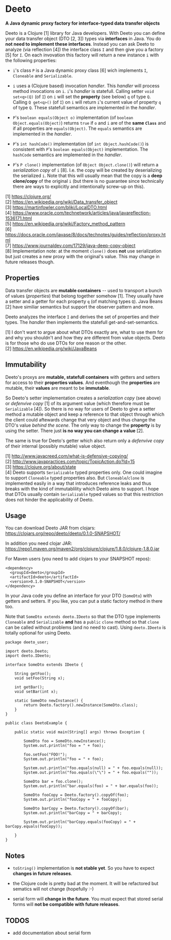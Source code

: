 # Deeto

__A Java dynamic proxy factory for interface-typed data transfer objects__

Deeto is a Clojure [1] library for Java developers. With Deeto you can
define your data transfer object (DTO [2, 3]) types via __interfaces__
in Java. You do __not need to implement these interfaces__. Instead
you can ask Deeto to analyze (via reflection [4]) the interface class
`I` and then give you a factory [5] for `I`. On each invovation this
factory will return a new instance `i` with the following properties:

* `i`'s class `P` is a Java dynamic proxy class [6] wich implements
  `I`, `Cloneable` and `Serializable`.

* `i` uses a (Clojure based) invocation _handler_. This _handler_ will
  process method invocations on `i`. `i`'s _handler_ is
  statefull. Calling setter `void set<q>(Q)` (of `I`) on `i` will set
  the __property__ (see below) `q` of type `Q`. Calling `Q get<q>()`
  (of `I`) on `i` will return `i`'s current value of property `q` of
  type `Q`. These statefull semantics are implemented in the
  _handler_.

* `P`'s `boolean equals(Object o)` implementation (of `boolean
  Object.equals(Object)`) returns `true` if `o` and `i` are of the
  __same `Class`__ and if all properties are `equals(Object)`. The
  `equals` semantics are implemented in the _handler_.

* `P`'s `int hashCode()` implementation (of `int Object.hashCode()`)
  is consistent with `P`'s `boolean equals(Object)`
  implementation. The `hashCode` semantics are implemented in the
  _handler_.

* `P`'s `P clone()` implementation (of `Object Object.clone()`) will
  return a _serialization copy_ of `i` [8]. I.e. the copy will be
  created by deserializing the serialized `i`. Note that this will
  usually mean that the copy is a __deep clone/copy__ of the original
  `i` (but there is no guarantee since technically there are ways to
  explicitly and intentionally screw-up on this).

[1] https://clojure.org/  
[2] https://en.wikipedia.org/wiki/Data_transfer_object  
[3] https://martinfowler.com/bliki/LocalDTO.html  
[4] https://www.oracle.com/technetwork/articles/java/javareflection-1536171.html  
[5] https://en.wikipedia.org/wiki/Factory_method_pattern  
[6] https://docs.oracle.com/javase/8/docs/technotes/guides/reflection/proxy.html  
[7] https://www.journaldev.com/17129/java-deep-copy-object  
[8] Implementation note: at the moment `clone()` does __not__ use
    serialization but just creates a new proxy with the original's
    value. This may change in future releases though.

## Properties

Data transfer objects are __mutable containers__ -- used to transport
a bunch of values (_properties_) that belong together somehow
[1]. They usually have a setter and a getter for each property `q` (of
matching types `Q`). Java Beans [2] have similiar semantics but
support the observer pattern and more.

Deeto analyzes the interface `I` and derives the set of properties and
their types. The _handler_ then implements the statefull
get-and-set-semantics.

[1] I don't want to argue about what DTOs exactly are, what to use
  them for and why you shouldn't and how they are different from value
  objects. Deeto is for those who do use DTOs for one reason or
  the other.  
[2] https://en.wikipedia.org/wiki/JavaBeans

## Immutability

Deeto's proxys are __mutable, statefull containers__ with getters and
setters for access to their __properties values__. And eventhough the
__properties__ are mutable, their __values__ are meant to be
__immutable__.

So Deeto's setter implementation creates a _serialization copy_ (see
above) or _defenvive copy_ [1] of its argument value (which therefore
must be `Serializable` [4]). So there is no way for users of Deeto to
give a setter method a mutable object and keep a reference to that
object through which the client could aftewards change that very
object and thus change the DTO's value _behind the scene_. The only
way to change the __property__ is by using the setter. There just __is
no way you can change a value__ [2].

The same is true for Deeto's getter which also return only a
_defenvive copy_ of their internal (possibly mutable) value
object.

[1] http://www.javacreed.com/what-is-defensive-copying/  
[2] http://www.javapractices.com/topic/TopicAction.do?Id=15  
[3] https://clojure.org/about/state  
[4] Deeto supports `Serializable` typed properties only. One could
  imagine to support `Cloneable` typed properties also. But
  `Cloneable`/`clone` is implemented easily in a way that introduces
  reference leaks and thus breaks with the kind of immutablility which
  Deeto aims to support. I hope that DTOs usually contain
  `Serializable` typed values so that this restriction does not hinder
  the applicability of Deeto.

## Usage

You can download Deeto JAR from clojars:
https://clojars.org/repo/deeto/deeto/0.1.0-SNAPSHOT/

In addition you need clojar JAR:
https://repo1.maven.org/maven2/org/clojure/clojure/1.8.0/clojure-1.8.0.jar

For Maven users (you need to add clojars to your SNAPSHOT repos):

	<dependency>
	  <groupId>deeto</groupId>
	  <artifactId>deeto</artifactId>
	  <version>0.1.0-SNAPSHOT</version>
	</dependency>

In your Java code you define an interface for your DTO (`SomeDto`)
with getters and setters. If you like, you can put a static factory
method in there too.

Note that `SomeDto extends deeto.IDeeto` so that the DTO type
implements `Cloneable` and `Serializable` __and__ has a `public`
`clone` method so that `clone` can be called without problems (and no
need to cast). Using `deeto.IDeeto` is totally optional for using
Deeto.

    package deeto_user;

    import deeto.Deeto;
    import deeto.IDeeto;

    interface SomeDto extends IDeeto {

        String getFoo();
        void setFoo(String x);

        int getBar();
        void setBar(int x);

        static SomeDto newInstance() {
            return Deeto.factory().newInstance(SomeDto.class);
        }
    }

    public class DeetoExample {

        public static void main(String[] args) throws Exception {

            SomeDto foo = SomeDto.newInstance();
            System.out.println("foo = " + foo);

            foo.setFoo("FOO!");
            System.out.println("foo = " + foo);

            System.out.println("foo.equals(null) = " + foo.equals(null));
            System.out.println("foo.equals(\"\") = " + foo.equals(""));

            SomeDto bar = foo.clone();
            System.out.println("bar.equals(foo) = " + bar.equals(foo));

            SomeDto fooCopy = Deeto.factory().copyOf(foo);
            System.out.println("fooCopy = " + fooCopy);

            SomeDto barCopy = Deeto.factory().copyOf(bar);
            System.out.println("barCopy = " + barCopy);

            System.out.println("barCopy.equals(fooCopy) = " + barCopy.equals(fooCopy));

        }
    }

## Notes

* `toString()` implementation is __not stable yet__. So you have to
  expect __changes in future releases__.

* the Clojure code is pretty bad at the moment. It will be refactored
  but sematics will not change (hopefully :-)

* serial form will __change in the future__. You must expect that
  stored serial forms will __not be compatible with future releases__.

## TODOS

* add documentation about serial form
